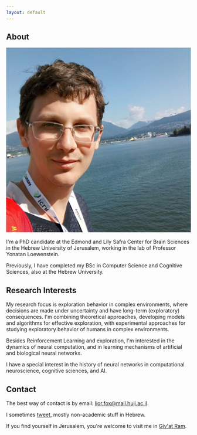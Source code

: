 ```yaml
---
layout: default
---
```


## About

<img class="profile-picture" src="avatarsquare.jpg">

I'm a PhD candidate at the Edmond and Lily Safra Center for Brain Sciences in the Hebrew University of Jerusalem, working in the lab of Professor Yonatan Loewenstein. 

Previously, I have completed my BSc in Computer Science and Cognitive Sciences, also at the Hebrew University.

## Research Interests
My research focus is exploration behavior in complex environments, where decisions are made under uncertainty and have long-term (exploratory) consequences. I'm combining theoretical approaches, developing models and algorithms for effective exploration, with experimental approaches for studying exploratory behavior of humans in complex environments.

Besides Reinforcement Learning and exploration, I'm interested in the dynamics of neural computation, and in learning mechanisms of artificial and biological neural networks.

I have a special interest in the history of neural networks in computational neuroscience, cognitive sciences, and AI.

## Contact
The best way of contact is by email: [lior.fox@mail.huji.ac.il](mailto:lior.fox@mail.huji.ac.il). 

I sometimes [tweet](https://twitter.com/__lfx), mostly non-academic stuff in Hebrew.

If you find yourself in Jerusalem, you're welcome to visit me in [Giv'at Ram](https://goo.gl/maps/KcUpnmyK6838Gw8b6).